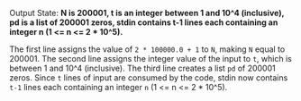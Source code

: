 Output State: **N is 200001, t is an integer between 1 and 10^4 (inclusive), pd is a list of 200001 zeros, stdin contains t-1 lines each containing an integer n (1 <= n <= 2 * 10^5).**

The first line assigns the value of `2 * 100000.0 + 1` to `N`, making `N` equal to 200001. The second line assigns the integer value of the input to `t`, which is between 1 and 10^4 (inclusive). The third line creates a list `pd` of 200001 zeros. Since `t` lines of input are consumed by the code, stdin now contains `t-1` lines each containing an integer `n` (1 <= n <= 2 * 10^5).